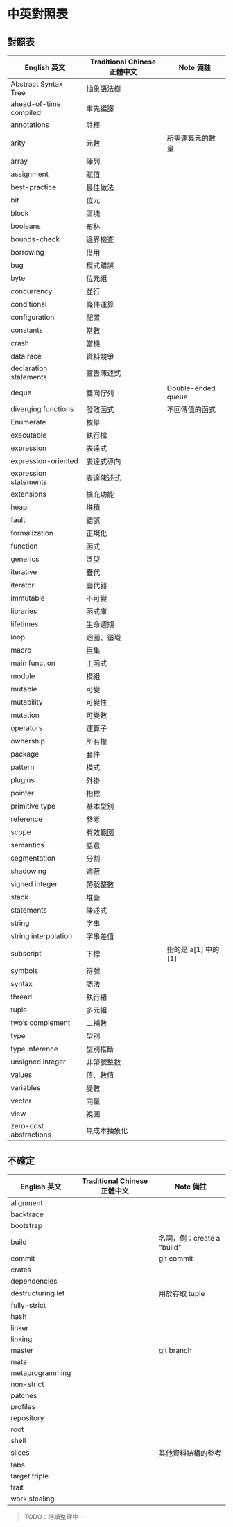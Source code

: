 # 中英對照表

## 對照表

English 英文           | Traditional Chinese 正體中文  | Note 備註
------------           |-----------------------------  |----------
Abstract Syntax Tree   | 抽象語法樹                    |
ahead-of-time compiled | 事先編譯                      |
annotations            | 註釋                          |
arity                  | 元數                          | 所需運算元的數量
array                  | 陣列                          |
assignment             | 賦值                          |
best-practice          | 最佳做法                      |
bit                    | 位元                          |
block                  | 區塊                          |
booleans               | 布林                          |
bounds-check           | 邊界檢查                      |
borrowing              | 借用                          |
bug                    | 程式錯誤                      |
byte                   | 位元組                        |
concurrency            | 並行                          |
conditional            | 條件運算                      |
configuration          | 配置                          |
constants              | 常數                          |
crash                  | 當機                          |
data race              | 資料競爭                      |
declaration statements | 宣告陳述式                    |
deque                  | 雙向佇列                      | Double-ended queue
diverging functions    | 發散函式                      | 不回傳值的函式
Enumerate              | 枚舉                          |
executable             | 執行檔                        |
expression             | 表達式                        |
expression-oriented    | 表達式導向                    |
expression statements  | 表達陳述式                    |
extensions             | 擴充功能                      |
heap                   | 堆積                          |
fault                  | 錯誤                          |
formalization          | 正規化                        |
function               | 函式                          |
generics               | 泛型                          |
iterative              | 疊代                          |
iterator               | 疊代器                        |
immutable              | 不可變                        |
libraries              | 函式庫                        |
lifetimes              | 生命週期                      |
loop                   | 迴圈、循環                    |
macro                  | 巨集                          |
main function          | 主函式                        |
module                 | 模組                          |
mutable                | 可變                          |
mutability             | 可變性                        |
mutation               | 可變數                        |
operators              | 運算子                        |
ownership              | 所有權                        |
package                | 套件                          |
pattern                | 模式                          |
plugins                | 外掛                          |
pointer                | 指標                          |
primitive type         | 基本型別                      |
reference              | 參考                          |
scope                  | 有效範圍                      |
semantics              | 語意                          |
segmentation           | 分割                          |
shadowing              | 遮蔽                          |
signed integer         | 帶號整數                      |
stack                  | 堆疊                          |
statements             | 陳述式                        |
string                 | 字串                          |
string interpolation   | 字串差值                      |
subscript              | 下標                          | 指的是 a[1] 中的 [1]
symbols                | 符號                          |
syntax                 | 語法                          |
thread                 | 執行緒                        |
tuple                  | 多元組                        |
two’s complement       | 二補數                        |
type                   | 型別                          |
type inference         | 型別推斷                      |
unsigned integer       | 非帶號整數                    |
values                 | 值、數值                      |
variables              | 變數                          |
vector                 | 向量                          |
view                   | 視圖                          |
zero-cost abstractions | 無成本抽象化                  |


## 不確定

English 英文           | Traditional Chinese 正體中文  | Note 備註
------------           |-----------------------------  |----------
alignment              |                               |
backtrace              |                               |
bootstrap              |                               |
build                  |                               | 名詞，例：create a "build"
commit                 |                               | git commit
crates                 |                               |
dependencies           |                               |
destructuring let      |                               | 用於存取 tuple
fully-strict           |                               |
hash                   |                               |
linker                 |                               |
linking                |                               |
master                 |                               | git branch
mata                   |                               |
metaprogramming        |                               |
non-strict             |                               |
patches                |                               |
profiles               |                               |
repository             |                               |
root                   |                               |
shell                  |                               |
slices                 |                               | 其他資料結構的參考
tabs                   |                               |
target triple          |                               |
trait                  |                               |
work stealing          |                               |


> TODO：持續整理中⋯
